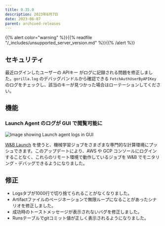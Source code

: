 ```yaml
---
title: 0.35.0
description: 2023年6月7日
date: 2023-06-07
parent: archived-releases
---
```


{{% alert color="warning" %}}{{% readfile "/_includes/unsupported_server_version.md" %}}{{% /alert %}}

## セキュリティ

最近ログインしたユーザーの APIキー がログに記録される問題を修正しました。`gorilla.log` のデバッグバンドルから確認できる `FetchAuthUserByAPIKey` のログをチェックし、該当のキーが見つかった場合はローテーションしてください。

## 機能

### Launch Agent のログが GUI で閲覧可能に

![Image showing Launch agent logs in GUI](https://github.com/wandb/server/assets/97066933/9d68dc0d-54c9-4024-a108-ffb5a1500fa8)

[W&B Launch](https://docs.wandb.ai/guides/launch) を使うと、機械学習ジョブをさまざまな専門的な計算環境にプッシュできます。このアップデートにより、AWS や GCP コンソールにログインすることなく、これらのリモート環境で動作しているジョブを W&B でモニタリング・デバッグできるようになりました。

## 修正

- Logsタブが1000行で切り捨てられることがなくなりました。
- Artifactファイルのページネーションで無限ループになることがあったシナリオを修正しました。
- 成功時のトーストメッセージが表示されないバグを修正しました。
- Runsテーブルでgitコミット値が正しく表示されるようになりました。